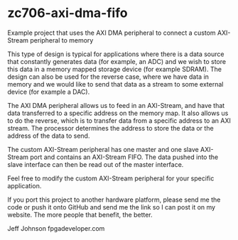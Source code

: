 zc706-axi-dma-fifo
==================

Example project that uses the AXI DMA peripheral to connect a custom AXI-Stream peripheral to memory

This type of design is typical for applications where there is a data source that constantly generates
data (for example, an ADC) and we wish to store this data in a memory mapped storage device (for example
SDRAM). The design can also be used for the reverse case, where we have data in memory and we would like
to send that data as a stream to some external device (for example a DAC).

The AXI DMA peripheral allows us to feed in an AXI-Stream, and have that data transferred to a
specific address on the memory map. It also allows us to do the reverse, which is to transfer data from
a specific address to an AXI stream. The processor determines the address to store the data or the
address of the data to send.

The custom AXI-Stream peripheral has one master and one slave AXI-Stream port and contains an AXI-Stream
FIFO. The data pushed into the slave interface can then be read out of the master interface.

Feel free to modify the custom AXI-Stream peripheral for your specific application.

If you port this project to another hardware platform, please send me the code or push it onto GitHub and
send me the link so I can post it on my website. The more people that benefit, the better.

Jeff Johnson
fpgadeveloper.com
